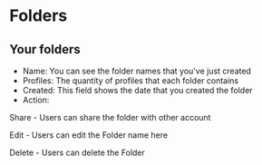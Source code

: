 # Folders

## Your folders

* Name: You can see the folder names that you've just created
* Profiles: The quantity of profiles that each folder contains
* Created: This field shows the date that you created the folder
* Action:&#x20;

Share - Users can share the folder with other account

Edit - Users can edit the Folder name here

Delete - Users can delete the Folder&#x20;



